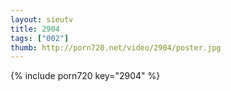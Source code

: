 ```yaml
--- 
layout: sieutv
title: 2904
tags: ["002"]
thumb: http://porn720.net/video/2904/poster.jpg
---
```

{% include porn720 key="2904" %} 
